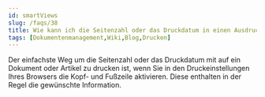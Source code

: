 ```yaml
---
id: smartViews
slug: /faqs/38
title: Wie kann ich die Seitenzahl oder das Druckdatum in einen Ausdruck mitaufnehmen
tags: [Dokumentenmanagement,Wiki,Blog,Drucken]
---
```

Der einfachste Weg um die Seitenzahl oder das Druckdatum mit auf ein Dokument oder Artikel zu drucken ist, wenn Sie in den Druckeinstellungen Ihres Browsers die Kopf- und Fußzeile aktivieren. Diese enthalten in der Regel die gewünschte Information. 